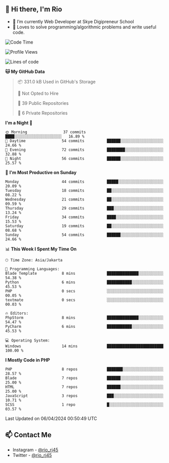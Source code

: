## 👋 Hi there, I'm Rio 

-  🔭 I’m currently Web Developer at Skye Digipreneur School
-  💬 Loves to solve programming/algorithmic problems and write useful code.

<!--START_SECTION:waka-->
![Code Time](http://img.shields.io/badge/Code%20Time-1%2C033%20hrs%2017%20mins-blue)

![Profile Views](http://img.shields.io/badge/Profile%20Views-153-blue)

![Lines of code](https://img.shields.io/badge/From%20Hello%20World%20I%27ve%20Written-4.9%20million%20lines%20of%20code-blue)

**🐱 My GitHub Data** 

> 📦 331.0 kB Used in GitHub's Storage 
 > 
> 🚫 Not Opted to Hire
 > 
> 📜 39 Public Repositories 
 > 
> 🔑 6 Private Repositories 
 > 
**I'm a Night 🦉** 

```text
🌞 Morning                37 commits          ████░░░░░░░░░░░░░░░░░░░░░   16.89 % 
🌆 Daytime                54 commits          ██████░░░░░░░░░░░░░░░░░░░   24.66 % 
🌃 Evening                72 commits          ████████░░░░░░░░░░░░░░░░░   32.88 % 
🌙 Night                  56 commits          ██████░░░░░░░░░░░░░░░░░░░   25.57 % 
```
📅 **I'm Most Productive on Sunday** 

```text
Monday                   44 commits          █████░░░░░░░░░░░░░░░░░░░░   20.09 % 
Tuesday                  18 commits          ██░░░░░░░░░░░░░░░░░░░░░░░   08.22 % 
Wednesday                21 commits          ██░░░░░░░░░░░░░░░░░░░░░░░   09.59 % 
Thursday                 29 commits          ███░░░░░░░░░░░░░░░░░░░░░░   13.24 % 
Friday                   34 commits          ████░░░░░░░░░░░░░░░░░░░░░   15.53 % 
Saturday                 19 commits          ██░░░░░░░░░░░░░░░░░░░░░░░   08.68 % 
Sunday                   54 commits          ██████░░░░░░░░░░░░░░░░░░░   24.66 % 
```


📊 **This Week I Spent My Time On** 

```text
🕑︎ Time Zone: Asia/Jakarta

💬 Programming Languages: 
Blade Template           8 mins              ██████████████░░░░░░░░░░░   54.38 % 
Python                   6 mins              ███████████░░░░░░░░░░░░░░   45.53 % 
PHP                      0 secs              ░░░░░░░░░░░░░░░░░░░░░░░░░   00.05 % 
textmate                 0 secs              ░░░░░░░░░░░░░░░░░░░░░░░░░   00.03 % 

🔥 Editors: 
PhpStorm                 8 mins              ██████████████░░░░░░░░░░░   54.47 % 
PyCharm                  6 mins              ███████████░░░░░░░░░░░░░░   45.53 % 

💻 Operating System: 
Windows                  14 mins             █████████████████████████   100.00 % 
```

**I Mostly Code in PHP** 

```text
PHP                      8 repos             ███████░░░░░░░░░░░░░░░░░░   28.57 % 
Blade                    7 repos             ██████░░░░░░░░░░░░░░░░░░░   25.00 % 
HTML                     7 repos             ██████░░░░░░░░░░░░░░░░░░░   25.00 % 
JavaScript               3 repos             ███░░░░░░░░░░░░░░░░░░░░░░   10.71 % 
SCSS                     1 repo              █░░░░░░░░░░░░░░░░░░░░░░░░   03.57 % 
```




 Last Updated on 06/04/2024 00:50:49 UTC
<!--END_SECTION:waka-->

## 📫 Contact Me
- Instagram - [@rio_rj45](https://www.instagram.com/rio_rj45/)
- Twitter - [@rio_rj45](https://twitter.com/rio_rj45)
